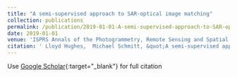 ```yaml
---
title: "A semi-supervised approach to SAR-optical image matching"
collection: publications
permalink: /publication/2019-01-01-A-semi-supervised-approach-to-SAR-optical-image-matching
date: 2019-01-01
venue: 'ISPRS Annals of the Photogrammetry, Remote Sensing and Spatial Information Sciences'
citation: ' Lloyd Hughes,  Michael Schmitt, &quot;A semi-supervised approach to SAR-optical image matching.&quot; ISPRS Annals of the Photogrammetry, Remote Sensing and Spatial Information Sciences, 2019.'
---
```

Use [Google Scholar](https://scholar.google.com/scholar?q=A+semi+supervised+approach+to+SAR+optical+image+matching){:target="_blank"} for full citation